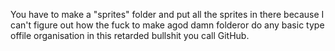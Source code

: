 You have to make a "sprites" folder and put all the sprites in there because I can't figure out how the fuck
to make agod damn folderor do any basic type offile organisation in this retarded bullshit you call GitHub.
